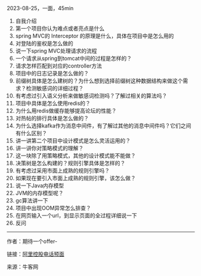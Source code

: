 2023-08-25，一面，45min

1. 自我介绍
2. 第一个项目你认为难点或者亮点是什么
3. spring MVC的 Interceptor  的原理是什么，具体在项目中是怎么用的
4. 对登陆的鉴权是怎么做的
5. 说一下spring MVC处理请求的流程
6. 一个请求从spring到tomcat中间的过程是怎样的？
7. 请求怎样匹配到对应的controller方法
8. 项目中的日志记录是怎么做的？
9. 前缀树具体是怎么建树的？为什么想到选择前缀树这种数据结构来做这个需求？检测敏感词的详细过程？
10. 有考虑过引入语义分析来做敏感词检测吗？了解过相关的算法吗？
11. 项目中具体是怎么使用redis的？
12. 为什么用redis做缓存能够提高论坛的性能？
13. 对热帖的排行具体是怎么做的？
14. 为什么选择kafka作为消息中间件，有了解过其他的消息中间件吗？它们之间有什么区别？
15. 讲一讲第二个项目中设计模式是怎么灵活运用的？
16. 讲一讲你对策略模式的理解？
17. 这一块除了用策略模式，其他的设计模式能不能做？
18. 决策树是怎么构建的？规则引擎具体是怎样的？
19. 有考虑过采用市面上成熟的规则引擎吗？
20. 如果现在要引入市面上成熟的规则引擎，该怎么做？
21. 说一下Java内存模型
22. JVM的内存模型呢？
23. gc算法讲一下
24. 项目中出现OOM异常怎么排查？
25. 在网页输入一个url，到显示页面的全过程详细说一下
26. 反问

------
作者：期待一个offer-

链接：[阿里控股电话预面](https://www.nowcoder.com/feed/main/detail/1eaaac9e530741b1b66d40a4429a5210)

来源：牛客网